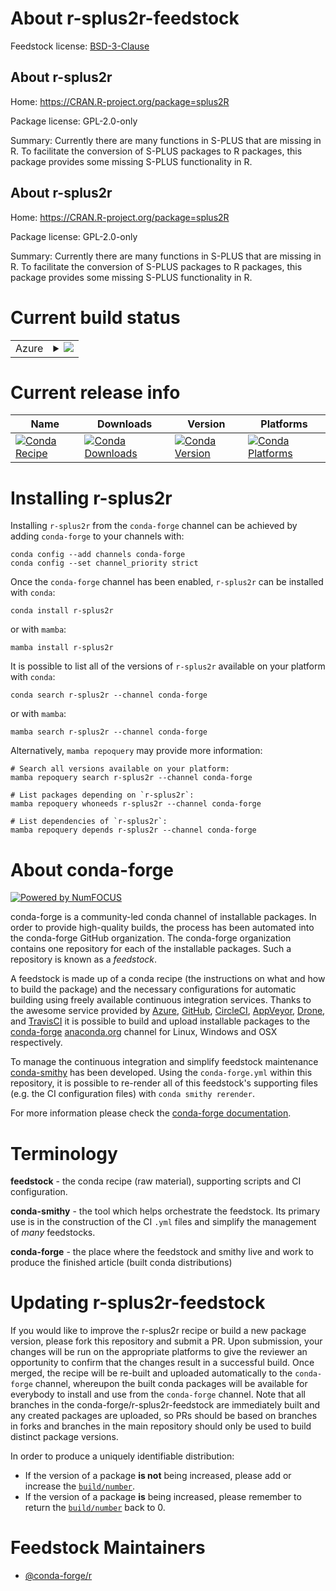 About r-splus2r-feedstock
=========================

Feedstock license: [BSD-3-Clause](https://github.com/conda-forge/r-splus2r-feedstock/blob/main/LICENSE.txt)


About r-splus2r
---------------

Home: https://CRAN.R-project.org/package=splus2R

Package license: GPL-2.0-only

Summary: Currently there are many functions in S-PLUS that are missing in R. To facilitate the conversion of S-PLUS packages to R packages, this package provides some missing S-PLUS functionality in R.

About r-splus2r
---------------

Home: https://CRAN.R-project.org/package=splus2R

Package license: GPL-2.0-only

Summary: Currently there are many functions in S-PLUS that are missing in R. To facilitate the conversion of S-PLUS packages to R packages, this package provides some missing S-PLUS functionality in R.

Current build status
====================


<table>
    
  <tr>
    <td>Azure</td>
    <td>
      <details>
        <summary>
          <a href="https://dev.azure.com/conda-forge/feedstock-builds/_build/latest?definitionId=1665&branchName=main">
            <img src="https://dev.azure.com/conda-forge/feedstock-builds/_apis/build/status/r-splus2r-feedstock?branchName=main">
          </a>
        </summary>
        <table>
          <thead><tr><th>Variant</th><th>Status</th></tr></thead>
          <tbody><tr>
              <td>linux_64_r_base4.2</td>
              <td>
                <a href="https://dev.azure.com/conda-forge/feedstock-builds/_build/latest?definitionId=1665&branchName=main">
                  <img src="https://dev.azure.com/conda-forge/feedstock-builds/_apis/build/status/r-splus2r-feedstock?branchName=main&jobName=linux&configuration=linux%20linux_64_r_base4.2" alt="variant">
                </a>
              </td>
            </tr><tr>
              <td>linux_64_r_base4.3</td>
              <td>
                <a href="https://dev.azure.com/conda-forge/feedstock-builds/_build/latest?definitionId=1665&branchName=main">
                  <img src="https://dev.azure.com/conda-forge/feedstock-builds/_apis/build/status/r-splus2r-feedstock?branchName=main&jobName=linux&configuration=linux%20linux_64_r_base4.3" alt="variant">
                </a>
              </td>
            </tr><tr>
              <td>osx_64_r_base4.2</td>
              <td>
                <a href="https://dev.azure.com/conda-forge/feedstock-builds/_build/latest?definitionId=1665&branchName=main">
                  <img src="https://dev.azure.com/conda-forge/feedstock-builds/_apis/build/status/r-splus2r-feedstock?branchName=main&jobName=osx&configuration=osx%20osx_64_r_base4.2" alt="variant">
                </a>
              </td>
            </tr><tr>
              <td>osx_64_r_base4.3</td>
              <td>
                <a href="https://dev.azure.com/conda-forge/feedstock-builds/_build/latest?definitionId=1665&branchName=main">
                  <img src="https://dev.azure.com/conda-forge/feedstock-builds/_apis/build/status/r-splus2r-feedstock?branchName=main&jobName=osx&configuration=osx%20osx_64_r_base4.3" alt="variant">
                </a>
              </td>
            </tr><tr>
              <td>win_64</td>
              <td>
                <a href="https://dev.azure.com/conda-forge/feedstock-builds/_build/latest?definitionId=1665&branchName=main">
                  <img src="https://dev.azure.com/conda-forge/feedstock-builds/_apis/build/status/r-splus2r-feedstock?branchName=main&jobName=win&configuration=win%20win_64_" alt="variant">
                </a>
              </td>
            </tr>
          </tbody>
        </table>
      </details>
    </td>
  </tr>
</table>

Current release info
====================

| Name | Downloads | Version | Platforms |
| --- | --- | --- | --- |
| [![Conda Recipe](https://img.shields.io/badge/recipe-r--splus2r-green.svg)](https://anaconda.org/conda-forge/r-splus2r) | [![Conda Downloads](https://img.shields.io/conda/dn/conda-forge/r-splus2r.svg)](https://anaconda.org/conda-forge/r-splus2r) | [![Conda Version](https://img.shields.io/conda/vn/conda-forge/r-splus2r.svg)](https://anaconda.org/conda-forge/r-splus2r) | [![Conda Platforms](https://img.shields.io/conda/pn/conda-forge/r-splus2r.svg)](https://anaconda.org/conda-forge/r-splus2r) |

Installing r-splus2r
====================

Installing `r-splus2r` from the `conda-forge` channel can be achieved by adding `conda-forge` to your channels with:

```
conda config --add channels conda-forge
conda config --set channel_priority strict
```

Once the `conda-forge` channel has been enabled, `r-splus2r` can be installed with `conda`:

```
conda install r-splus2r
```

or with `mamba`:

```
mamba install r-splus2r
```

It is possible to list all of the versions of `r-splus2r` available on your platform with `conda`:

```
conda search r-splus2r --channel conda-forge
```

or with `mamba`:

```
mamba search r-splus2r --channel conda-forge
```

Alternatively, `mamba repoquery` may provide more information:

```
# Search all versions available on your platform:
mamba repoquery search r-splus2r --channel conda-forge

# List packages depending on `r-splus2r`:
mamba repoquery whoneeds r-splus2r --channel conda-forge

# List dependencies of `r-splus2r`:
mamba repoquery depends r-splus2r --channel conda-forge
```


About conda-forge
=================

[![Powered by
NumFOCUS](https://img.shields.io/badge/powered%20by-NumFOCUS-orange.svg?style=flat&colorA=E1523D&colorB=007D8A)](https://numfocus.org)

conda-forge is a community-led conda channel of installable packages.
In order to provide high-quality builds, the process has been automated into the
conda-forge GitHub organization. The conda-forge organization contains one repository
for each of the installable packages. Such a repository is known as a *feedstock*.

A feedstock is made up of a conda recipe (the instructions on what and how to build
the package) and the necessary configurations for automatic building using freely
available continuous integration services. Thanks to the awesome service provided by
[Azure](https://azure.microsoft.com/en-us/services/devops/), [GitHub](https://github.com/),
[CircleCI](https://circleci.com/), [AppVeyor](https://www.appveyor.com/),
[Drone](https://cloud.drone.io/welcome), and [TravisCI](https://travis-ci.com/)
it is possible to build and upload installable packages to the
[conda-forge](https://anaconda.org/conda-forge) [anaconda.org](https://anaconda.org/)
channel for Linux, Windows and OSX respectively.

To manage the continuous integration and simplify feedstock maintenance
[conda-smithy](https://github.com/conda-forge/conda-smithy) has been developed.
Using the ``conda-forge.yml`` within this repository, it is possible to re-render all of
this feedstock's supporting files (e.g. the CI configuration files) with ``conda smithy rerender``.

For more information please check the [conda-forge documentation](https://conda-forge.org/docs/).

Terminology
===========

**feedstock** - the conda recipe (raw material), supporting scripts and CI configuration.

**conda-smithy** - the tool which helps orchestrate the feedstock.
                   Its primary use is in the construction of the CI ``.yml`` files
                   and simplify the management of *many* feedstocks.

**conda-forge** - the place where the feedstock and smithy live and work to
                  produce the finished article (built conda distributions)


Updating r-splus2r-feedstock
============================

If you would like to improve the r-splus2r recipe or build a new
package version, please fork this repository and submit a PR. Upon submission,
your changes will be run on the appropriate platforms to give the reviewer an
opportunity to confirm that the changes result in a successful build. Once
merged, the recipe will be re-built and uploaded automatically to the
`conda-forge` channel, whereupon the built conda packages will be available for
everybody to install and use from the `conda-forge` channel.
Note that all branches in the conda-forge/r-splus2r-feedstock are
immediately built and any created packages are uploaded, so PRs should be based
on branches in forks and branches in the main repository should only be used to
build distinct package versions.

In order to produce a uniquely identifiable distribution:
 * If the version of a package **is not** being increased, please add or increase
   the [``build/number``](https://docs.conda.io/projects/conda-build/en/latest/resources/define-metadata.html#build-number-and-string).
 * If the version of a package **is** being increased, please remember to return
   the [``build/number``](https://docs.conda.io/projects/conda-build/en/latest/resources/define-metadata.html#build-number-and-string)
   back to 0.

Feedstock Maintainers
=====================

* [@conda-forge/r](https://github.com/conda-forge/r/)

